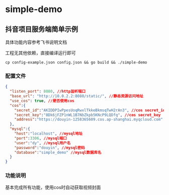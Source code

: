 # simple-demo

## 抖音项目服务端简单示例

具体功能内容参考飞书说明文档

工程无其他依赖，直接编译运行即可

```shell
cp config-example.json config.json && go build && ./simple-demo
```

### 配置文件

```json
{
  "listen_port": 8080, //http监听端口
  "base_url": "http://10.0.2.2:8080/static/", //静态资源访问地址
  "use_cos": true, //是否使用cos
  "cos":{
    "secret_id":"AKIDDPIwPpesUoqRwxlTkkeBkmsqTwH2rAn3", //cos secret_id
    "secret_key":"8Dk6jFZP1nWL1B7NbZkpb5KNcP9LQDfq", //cos secret_key
    "address":"https://douyin-1258365609.cos.ap-shanghai.myqcloud.com" //cos地址
  },
  "mysql":{
    "host":"localhost", //mysql地址
    "port":3306, //mysql端口
    "user":"dy", //mysql用户名
    "password":"douyin", //mysql密码
    "database":"simple_demo" //mysql数据库名
  }
}
```

### 功能说明
基本完成所有功能，使用cos时自动获取视频封面